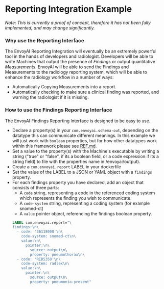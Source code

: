 # Reporting Integration Example
*Note: This is currently a proof of concept, therefore it has not been fully implemented, and may change significantly.*

### Why use the Reporting Interface
The EnvoyAI Reporting Integration will eventually be an extremely powerful
tool in the hands of developers and radiologist. Developers will be able
to write Machines that output the presence of *Findings* or output quantitative
*Measurements*. EnvoyAI will be able to send the Findings and Measurements
to the radiology reporting system, which will be able to enhance the radiology
workflow in a number of ways:

* Automatically Copying Measurements into a report.
* Automatically checking to make sure a clinical finding was reported,
and warning the radiologist if it is missing.

### How to use the Findings Reporting Interface
The EnvoyAI Findings Reporting Interface is designed to be easy to use.
* Declare a property(s) in your `com.envoyai.schema-out`, depending on the
datatype this can communicate different meanings. In this example we will
just work with `boolean` properties, but for how other datatypes work within
this framework please see [REF.md](../REF.md/#/com.envoyai.report).
* Set a value to the property(s) with the Machine's executable by writing
a string ("true" or "false", if its a boolean field, or a code expression
if its a string field) to file with the properties name in /envoyai/output).
* Create a `com.envoyai.report` LABEL in your dockerfile
* Set the value of the LABEL to a JSON or YAML object with a `findings`
property.
* For each findings property you have declared, add an object that consists
of three parts:
    * A `code` string, representing a code in the referenced coding system
    which represents the finding you wish to communicate.
    * A `code-system` string, representing a coding system (for example snomed-ct)
    * A `value` pointer object, referencing the findings boolean property.
    ```Dockerfile
    LABEL com.envoyai.report="\
    findings:\n\
      - code: '36118008'\n\
        code-system: snomed-ct\n\
        value:\n\
          pointer:\n\
            source: output\n\
            property: pneumothorax\n\
      - code: 'RID5350'\n\
        code-system: radlex\n\
        value:\n\
          pointer:\n\
            source: output\n\
            property: pneumonia-present"
    ```
